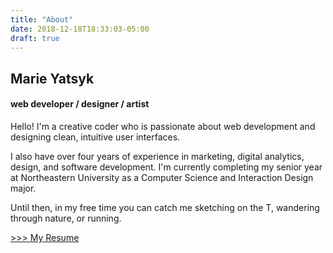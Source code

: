 ```yaml
---
title: "About"
date: 2018-12-18T18:33:03-05:00
draft: true
---
```


## Marie Yatsyk
#### web developer / designer / artist

Hello! I'm a creative coder who is passionate about web development and designing clean, intuitive user interfaces.

I also have over four years of experience in marketing, digital analytics, design, and software development.
I'm currently completing my senior year at Northeastern University as a Computer Science and Interaction Design major.

Until then, in my free time you can catch me sketching on the T, wandering through nature, or running.

<a href="https://drive.google.com/file/d/0B733hSJtO6r3RkQwUFU2YmVVaXc/view?usp=sharing" target="_blank">>>> My Resume</a>